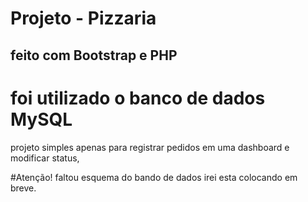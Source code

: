 # Projeto - Pizzaria 

## feito com Bootstrap e PHP


# foi utilizado o banco de dados MySQL


projeto simples apenas para registrar pedidos em uma dashboard e modificar status, 


#Atenção! faltou esquema do bando de dados irei esta colocando em breve.

